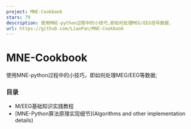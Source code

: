 ```yaml
---
project: MNE-Cookbook
stars: 79
description: 使用MNE-python过程中的小技巧,即如何处理MEG/EEG信号数据.
url: https://github.com/LiaoPan/MNE-Cookbook
---
```


MNE-Cookbook
============

使用MNE-python过程中的小技巧，即如何处理MEG/EEG等数据;

### 目录

-   M/EEG基础知识实践教程
-   \[MNE-Python算法原理实现细节\](Algorithms and other implementation details)
